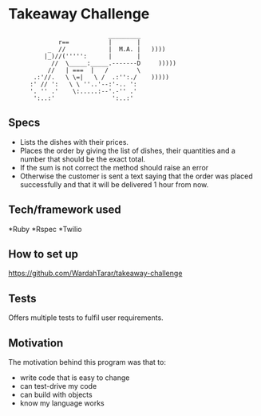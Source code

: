 Takeaway Challenge
==================
```
                            _________
              r==           |       |
           _  //            |  M.A. |   ))))
          |_)//(''''':      |       |
            //  \_____:_____.-------D     )))))
           //   | ===  |   /        \
       .:'//.   \ \=|   \ /  .:'':./    )))))
      :' // ':   \ \ ''..'--:'-.. ':
      '. '' .'    \:.....:--'.-'' .'
       ':..:'                ':..:'

 ```

## Specs
* Lists the dishes with their prices.
* Places the order by giving the list of dishes, their quantities and a number that should be the exact total.
* If the sum is not correct the method should raise an error
* Otherwise the customer is sent a text saying that the order was placed successfully and that it will be delivered 1 hour from now.

## Tech/framework used
*Ruby *Rspec *Twilio

## How to set up
https://github.com/WardahTarar/takeaway-challenge

## Tests
Offers multiple tests to fulfil user requirements.

## Motivation
The motivation behind this program was that to:
- write code that is easy to change
- can test-drive my code
- can build with objects
- know my language works

